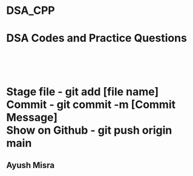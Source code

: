 # DSA_CPP
<h1>DSA Codes and Practice Questions<h1>
<br>
<br> Stage file - git add [file name]
<br> Commit - git commit -m [Commit Message]
<br> Show on Github - git push origin main
<h2>Ayush Misra<h2>
